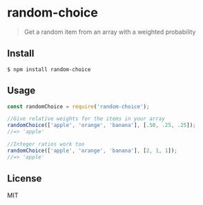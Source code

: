 # random-choice

>Get a random item from an array with a weighted probability

## Install
```
$ npm install random-choice
```

## Usage
```js
const randomChoice = require('random-choice');

//Give relative weights for the items in your array
randomChoice(['apple', 'orange', 'banana'], [.50, .25, .25]);
//=> 'apple'

//Integer ratios work too
randomChoice(['apple', 'orange', 'banana'], [2, 1, 1]);
//=> 'apple'
```

## License
MIT
